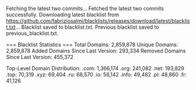 Fetching the latest two commits...
Fetched the latest two commits successfully.
Downloading latest blacklist from https://github.com/fabriziosalmi/blacklists/releases/download/latest/blacklist.txt...
Blacklist saved to blacklist.txt.
Previous blacklist saved to previous_blacklist.txt.

=== Blacklist Statistics ===
Total Domains: 2,859,878
Unique Domains: 2,859,878
Added Domains Since Last Version: 293,334
Removed Domains Since Last Version: 455,372

Top-Level Domain Distribution:
  .com: 1,366,174
  .org: 241,082
  .net: 193,829
  .top: 70,319
  .xyz: 69,404
  .ru: 68,570
  .io: 56,142
  .info: 49,482
  .pl: 48,860
  .fr: 41,126
